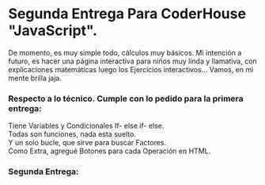 # Segunda Entrega Para CoderHouse "JavaScript".  
De momento, es muy simple todo, cálculos muy básicos.  Mi intención a futuro, es hacer una página interactiva para niños muy linda y llamativa, con explicaciones matemáticas luego los Ejercicios interactivos... Vamos, en mi mente brilla jaja.  

### Respecto a lo técnico.  Cumple con lo pedido para la primera entrega:  
Tiene Variables y Condicionales If- else if- else.  
Todas son funciones, nada esta suelto.  
Y un solo bucle, que sirve para buscar Factores.  
Como Extra, agregué Botones para cada Operación en HTML.

### Segunda Entrega: